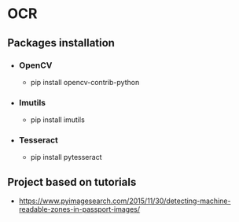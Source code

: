 # OCR


## Packages installation
* ### OpenCV
  * pip install opencv-contrib-python
* ### Imutils
  * pip install imutils
* ### Tesseract
  * pip install pytesseract
    
## Project based on tutorials
* https://www.pyimagesearch.com/2015/11/30/detecting-machine-readable-zones-in-passport-images/ 
